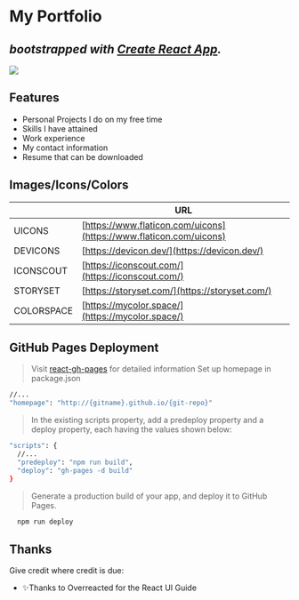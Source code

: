 # My Portfolio 
## _bootstrapped with [Create React App](https://github.com/facebook/create-react-app)._
[![](https://img.icons8.com/color/96/000000/domain--v1.png)](https://noneelprasad.github.io/folio/)

## Features

- Personal Projects I do on my free time 
- Skills I have attained
- Work experience 
- My contact information
- Resume that can be downloaded

## Images/Icons/Colors 
|  | URL |
| ------ | ------ |
| UICONS | [https://www.flaticon.com/uicons](https://www.flaticon.com/uicons) |
| DEVICONS | [https://devicon.dev/](https://devicon.dev/) |
| ICONSCOUT | [https://iconscout.com/](https://iconscout.com/) |
| STORYSET | [https://storyset.com/](https://storyset.com/) |
| COLORSPACE  | [https://mycolor.space/](https://mycolor.space/) |

## GitHub Pages Deployment
> Visit [react-gh-pages](https://github.com/gitname/react-gh-pages) for detailed information
> Set up homepage in package.json 
```sh
//...
"homepage": "http://{gitname}.github.io/{git-repo}"
```
> In the existing scripts property, add a predeploy property and a deploy property, each having the values shown below:
```sh
"scripts": {
  //...
  "predeploy": "npm run build",
  "deploy": "gh-pages -d build"
}
```
> Generate a production build of your app, and deploy it to GitHub Pages.
```sh
  npm run deploy
```

## Thanks
Give credit where credit is due:

- ✨Thanks to Overreacted for the React UI Guide

<!-- https://dillinger.io/ for readme edits -->